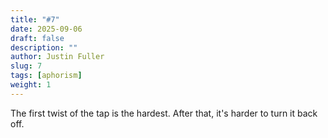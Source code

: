 ```yaml
---
title: "#7"
date: 2025-09-06
draft: false
description: ""
author: Justin Fuller
slug: 7
tags: [aphorism]
weight: 1
---
```


The first twist of the tap is the hardest. After that, it's harder to turn it back off.
